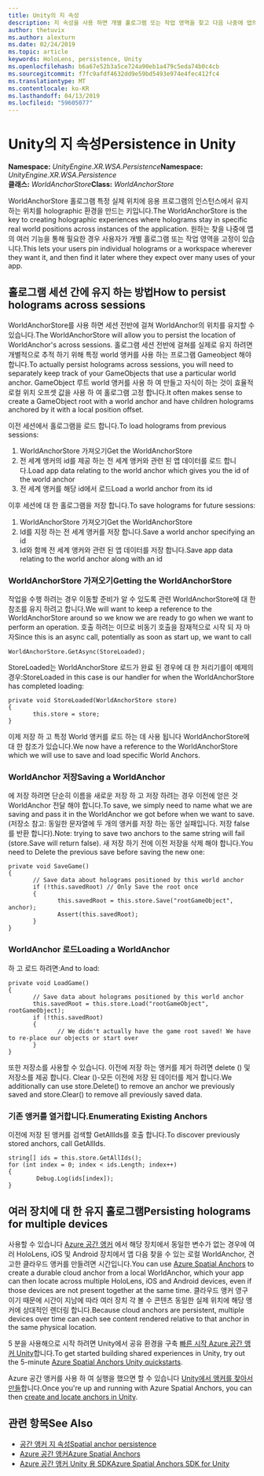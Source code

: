 ```yaml
---
title: Unity의 지 속성
description: 지 속성을 사용 하면 개별 홀로그램 또는 작업 영역을 찾고 다음 나중에 앱의 사용 대부분을 통해 기대 원하는 위치에 고정 사용자가 있습니다.
author: thetuvix
ms.author: alexturn
ms.date: 02/24/2019
ms.topic: article
keywords: HoloLens, persistence, Unity
ms.openlocfilehash: b6a67e52b3a5ce724a90eb1a479c5eda74b0c4cb
ms.sourcegitcommit: f7fc9afdf4632dd9e59bd5493e974e4fec412fc4
ms.translationtype: MT
ms.contentlocale: ko-KR
ms.lasthandoff: 04/13/2019
ms.locfileid: "59605077"
---
```

# <a name="persistence-in-unity"></a><span data-ttu-id="0003e-104">Unity의 지 속성</span><span class="sxs-lookup"><span data-stu-id="0003e-104">Persistence in Unity</span></span>

<span data-ttu-id="0003e-105">**Namespace:** *UnityEngine.XR.WSA.Persistence*</span><span class="sxs-lookup"><span data-stu-id="0003e-105">**Namespace:** *UnityEngine.XR.WSA.Persistence*</span></span><br>
<span data-ttu-id="0003e-106">**클래스:** *WorldAnchorStore*</span><span class="sxs-lookup"><span data-stu-id="0003e-106">**Class:** *WorldAnchorStore*</span></span>

<span data-ttu-id="0003e-107">WorldAnchorStore 홀로그램 특정 실제 위치에 응용 프로그램의 인스턴스에서 유지 하는 위치를 holographic 환경을 만드는 키입니다.</span><span class="sxs-lookup"><span data-stu-id="0003e-107">The WorldAnchorStore is the key to creating holographic experiences where holograms stay in specific real world positions across instances of the application.</span></span> <span data-ttu-id="0003e-108">원하는 찾을 나중에 앱의 여러 기능을 통해 필요한 경우 사용자가 개별 홀로그램 또는 작업 영역을 고정이 있습니다.</span><span class="sxs-lookup"><span data-stu-id="0003e-108">This lets your users pin individual holograms or a workspace wherever they want it, and then find it later where they expect over many uses of your app.</span></span>

## <a name="how-to-persist-holograms-across-sessions"></a><span data-ttu-id="0003e-109">홀로그램 세션 간에 유지 하는 방법</span><span class="sxs-lookup"><span data-stu-id="0003e-109">How to persist holograms across sessions</span></span>

<span data-ttu-id="0003e-110">WorldAnchorStore를 사용 하면 세션 전반에 걸쳐 WorldAnchor의 위치를 유지할 수 있습니다.</span><span class="sxs-lookup"><span data-stu-id="0003e-110">The WorldAnchorStore will allow you to persist the location of WorldAnchor's across sessions.</span></span> <span data-ttu-id="0003e-111">홀로그램 세션 전반에 걸쳐를 실제로 유지 하려면 개별적으로 추적 하기 위해 특정 world 앵커를 사용 하는 프로그램 Gameobject 해야 합니다.</span><span class="sxs-lookup"><span data-stu-id="0003e-111">To actually persist holograms across sessions, you will need to separately keep track of your GameObjects that use a particular world anchor.</span></span> <span data-ttu-id="0003e-112">GameObject 루트 world 앵커를 사용 하 여 만들고 자식이 하는 것이 효율적 로컬 위치 오프셋 값을 사용 하 여 홀로그램 고정 합니다.</span><span class="sxs-lookup"><span data-stu-id="0003e-112">It often makes sense to create a GameObject root with a world anchor and have children holograms anchored by it with a local position offset.</span></span>

<span data-ttu-id="0003e-113">이전 세션에서 홀로그램을 로드 합니다.</span><span class="sxs-lookup"><span data-stu-id="0003e-113">To load holograms from previous sessions:</span></span>
1. <span data-ttu-id="0003e-114">WorldAnchorStore 가져오기</span><span class="sxs-lookup"><span data-stu-id="0003e-114">Get the WorldAnchorStore</span></span>
2. <span data-ttu-id="0003e-115">전 세계 앵커의 id를 제공 하는 전 세계 앵커와 관련 된 앱 데이터를 로드 합니다.</span><span class="sxs-lookup"><span data-stu-id="0003e-115">Load app data relating to the world anchor which gives you the id of the world anchor</span></span>
3. <span data-ttu-id="0003e-116">전 세계 앵커를 해당 id에서 로드</span><span class="sxs-lookup"><span data-stu-id="0003e-116">Load a world anchor from its id</span></span>

<span data-ttu-id="0003e-117">이후 세션에 대 한 홀로그램을 저장 합니다.</span><span class="sxs-lookup"><span data-stu-id="0003e-117">To save holograms for future sessions:</span></span>
1. <span data-ttu-id="0003e-118">WorldAnchorStore 가져오기</span><span class="sxs-lookup"><span data-stu-id="0003e-118">Get the WorldAnchorStore</span></span>
2. <span data-ttu-id="0003e-119">Id를 지정 하는 전 세계 앵커를 저장 합니다.</span><span class="sxs-lookup"><span data-stu-id="0003e-119">Save a world anchor specifying an id</span></span>
3. <span data-ttu-id="0003e-120">Id와 함께 전 세계 앵커와 관련 된 앱 데이터를 저장 합니다.</span><span class="sxs-lookup"><span data-stu-id="0003e-120">Save app data relating to the world anchor along with an id</span></span>

### <a name="getting-the-worldanchorstore"></a><span data-ttu-id="0003e-121">WorldAnchorStore 가져오기</span><span class="sxs-lookup"><span data-stu-id="0003e-121">Getting the WorldAnchorStore</span></span>

<span data-ttu-id="0003e-122">작업을 수행 하려는 경우 이동할 준비가 알 수 있도록 관련 WorldAnchorStore에 대 한 참조를 유지 하려고 합니다.</span><span class="sxs-lookup"><span data-stu-id="0003e-122">We will want to keep a reference to the WorldAnchorStore around so we know we are ready to go when we want to perform an operation.</span></span> <span data-ttu-id="0003e-123">호출 하려는 이므로 비동기 호출을 잠재적으로 시작 되 자 마자</span><span class="sxs-lookup"><span data-stu-id="0003e-123">Since this is an async call, potentially as soon as start up, we want to call</span></span>

```
WorldAnchorStore.GetAsync(StoreLoaded);
```

<span data-ttu-id="0003e-124">StoreLoaded는 WorldAnchorStore 로드가 완료 된 경우에 대 한 처리기를이 예제의 경우:</span><span class="sxs-lookup"><span data-stu-id="0003e-124">StoreLoaded in this case is our handler for when the WorldAnchorStore has completed loading:</span></span>

```
private void StoreLoaded(WorldAnchorStore store)
{
       this.store = store;
}
```

<span data-ttu-id="0003e-125">이제 저장 하 고 특정 World 앵커를 로드 하는 데 사용 됩니다 WorldAnchorStore에 대 한 참조가 있습니다.</span><span class="sxs-lookup"><span data-stu-id="0003e-125">We now have a reference to the WorldAnchorStore which we will use to save and load specific World Anchors.</span></span>

### <a name="saving-a-worldanchor"></a><span data-ttu-id="0003e-126">WorldAnchor 저장</span><span class="sxs-lookup"><span data-stu-id="0003e-126">Saving a WorldAnchor</span></span>

<span data-ttu-id="0003e-127">에 저장 하려면 단순히 이름을 새로운 저장 하 고 저장 하려는 경우 이전에 얻은 것 WorldAnchor 전달 해야 합니다.</span><span class="sxs-lookup"><span data-stu-id="0003e-127">To save, we simply need to name what we are saving and pass it in the WorldAnchor we got before when we want to save.</span></span> <span data-ttu-id="0003e-128">(저장소 참고: 동일한 문자열에 두 개의 앵커를 저장 하는 동안 실패입니다. 저장 false를 반환 합니다).</span><span class="sxs-lookup"><span data-stu-id="0003e-128">Note: trying to save two anchors to the same string will fail (store.Save will return false).</span></span> <span data-ttu-id="0003e-129">새 저장 하기 전에 이전 저장을 삭제 해야 합니다.</span><span class="sxs-lookup"><span data-stu-id="0003e-129">You need to Delete the previous save before saving the new one:</span></span>

```
private void SaveGame()
{
       // Save data about holograms positioned by this world anchor
       if (!this.savedRoot) // Only Save the root once
       {
              this.savedRoot = this.store.Save("rootGameObject", anchor);
              Assert(this.savedRoot);
       }
}
```

### <a name="loading-a-worldanchor"></a><span data-ttu-id="0003e-130">WorldAnchor 로드</span><span class="sxs-lookup"><span data-stu-id="0003e-130">Loading a WorldAnchor</span></span>

<span data-ttu-id="0003e-131">하 고 로드 하려면:</span><span class="sxs-lookup"><span data-stu-id="0003e-131">And to load:</span></span>

```
private void LoadGame()
{
       // Save data about holograms positioned by this world anchor
       this.savedRoot = this.store.Load("rootGameObject", rootGameObject);
       if (!this.savedRoot)
       {
              // We didn't actually have the game root saved! We have to re-place our objects or start over
       }
}
```

<span data-ttu-id="0003e-132">또한 저장소를 사용할 수 있습니다. 이전에 저장 하는 앵커를 제거 하려면 delete () 및 저장소를 제공 합니다. Clear ()-모든 이전에 저장 된 데이터를 제거 합니다.</span><span class="sxs-lookup"><span data-stu-id="0003e-132">We additionally can use store.Delete() to remove an anchor we previously saved and store.Clear() to remove all previously saved data.</span></span>

### <a name="enumerating-existing-anchors"></a><span data-ttu-id="0003e-133">기존 앵커를 열거합니다.</span><span class="sxs-lookup"><span data-stu-id="0003e-133">Enumerating Existing Anchors</span></span>

<span data-ttu-id="0003e-134">이전에 저장 된 앵커를 검색할 GetAllIds를 호출 합니다.</span><span class="sxs-lookup"><span data-stu-id="0003e-134">To discover previously stored anchors, call GetAllIds.</span></span>

```
string[] ids = this.store.GetAllIds();
for (int index = 0; index < ids.Length; index++)
{
        Debug.Log(ids[index]);
}
```

## <a name="persisting-holograms-for-multiple-devices"></a><span data-ttu-id="0003e-135">여러 장치에 대 한 유지 홀로그램</span><span class="sxs-lookup"><span data-stu-id="0003e-135">Persisting holograms for multiple devices</span></span>

<span data-ttu-id="0003e-136">사용할 수 있습니다 <a href="https://docs.microsoft.com/azure/spatial-anchors/overview" target="_blank">Azure 공간 앵커</a> 에서 해당 장치에서 동일한 변수가 없는 경우에 여러 HoloLens, iOS 및 Android 장치에서 앱 다음 찾을 수 있는 로컬 WorldAnchor, 견고한 클라우드 앵커를 만들려면 시간입니다.</span><span class="sxs-lookup"><span data-stu-id="0003e-136">You can use <a href="https://docs.microsoft.com/azure/spatial-anchors/overview" target="_blank">Azure Spatial Anchors</a> to create a durable cloud anchor from a local WorldAnchor, which your app can then locate across multiple HoloLens, iOS and Android devices, even if those devices are not present together at the same time.</span></span>  <span data-ttu-id="0003e-137">클라우드 앵커 영구 이기 때문에 시간이 지남에 따라 여러 장치 각 볼 수 콘텐츠 동일한 실제 위치에 해당 앵커에 상대적인 렌더링 합니다.</span><span class="sxs-lookup"><span data-stu-id="0003e-137">Because cloud anchors are persistent, multiple devices over time can each see content rendered relative to that anchor in the same physical location.</span></span>

<span data-ttu-id="0003e-138">5 분을 사용해으로 시작 하려면 Unity에서 공유 환경을 구축 <a href="https://docs.microsoft.com/azure/spatial-anchors/unity-overview" target="_blank">빠른 시작 Azure 공간 앵커 Unity</a>합니다.</span><span class="sxs-lookup"><span data-stu-id="0003e-138">To get started building shared experiences in Unity, try out the 5-minute <a href="https://docs.microsoft.com/azure/spatial-anchors/unity-overview" target="_blank">Azure Spatial Anchors Unity quickstarts</a>.</span></span>

<span data-ttu-id="0003e-139">Azure 공간 앵커를 사용 하 여 실행을 했으면 할 수 있습니다 <a href="https://docs.microsoft.com/azure/spatial-anchors/concepts/create-locate-anchors-unity" target="_blank">Unity에서 앵커를 찾아서 만들</a>합니다.</span><span class="sxs-lookup"><span data-stu-id="0003e-139">Once you're up and running with Azure Spatial Anchors, you can then <a href="https://docs.microsoft.com/azure/spatial-anchors/concepts/create-locate-anchors-unity" target="_blank">create and locate anchors in Unity</a>.</span></span>

## <a name="see-also"></a><span data-ttu-id="0003e-140">관련 항목</span><span class="sxs-lookup"><span data-stu-id="0003e-140">See Also</span></span>
* [<span data-ttu-id="0003e-141">공간 앵커 지 속성</span><span class="sxs-lookup"><span data-stu-id="0003e-141">Spatial anchor persistence</span></span>](coordinate-systems.md#spatial-anchor-persistence)
* <span data-ttu-id="0003e-142"><a href="https://docs.microsoft.com/azure/spatial-anchors" target="_blank">Azure 공간 앵커</a></span><span class="sxs-lookup"><span data-stu-id="0003e-142"><a href="https://docs.microsoft.com/azure/spatial-anchors" target="_blank">Azure Spatial Anchors</a></span></span>
* <span data-ttu-id="0003e-143"><a href="https://docs.microsoft.com/dotnet/api/Microsoft.Azure.SpatialAnchors" target="_blank">Azure 공간 앵커 Unity 용 SDK</a></span><span class="sxs-lookup"><span data-stu-id="0003e-143"><a href="https://docs.microsoft.com/dotnet/api/Microsoft.Azure.SpatialAnchors" target="_blank">Azure Spatial Anchors SDK for Unity</a></span></span>
